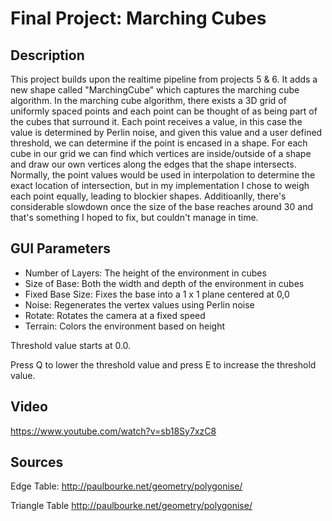 # Final Project: Marching Cubes

## Description
This project builds upon the realtime pipeline from projects 5 & 6. It adds a new shape called "MarchingCube" which captures the marching cube algorithm. In the marching cube algorithm, there exists a 3D grid of uniformly spaced points and each point can be thought of as being part of the cubes that surround it. Each point receives a value, in this case the value is determined by Perlin noise, and given this value and a user defined threshold, we can determine if the point is encased in a shape. For each cube in our grid we can find which vertices are inside/outside of a shape and draw our own vertices along the edges that the shape intersects. Normally, the point values would be used in interpolation to determine the exact location of intersection, but in my implementation I chose to weigh each point equally, leading to blockier shapes. Additioanlly, there's considerable slowdown once the size of the base reaches around 30 and that's something I hoped to fix, but couldn't manage in time.

## GUI Parameters
- Number of Layers: The height of the environment in cubes
- Size of Base: Both the width and depth of the environment in cubes
- Fixed Base Size: Fixes the base into a 1 x 1 plane centered at 0,0
- Noise: Regenerates the vertex values using Perlin noise
- Rotate: Rotates the camera at a fixed speed
- Terrain: Colors the environment based on height

Threshold value starts at 0.0.

Press Q to lower the threshold value and press E to increase the threshold value.

## Video
https://www.youtube.com/watch?v=sb18Sy7xzC8

## Sources
Edge Table: http://paulbourke.net/geometry/polygonise/

Triangle Table http://paulbourke.net/geometry/polygonise/
